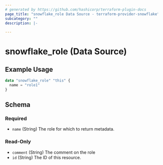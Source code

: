 ```yaml
---
# generated by https://github.com/hashicorp/terraform-plugin-docs
page_title: "snowflake_role Data Source - terraform-provider-snowflake"
subcategory: ""
description: |-
  
---
```


# snowflake_role (Data Source)



## Example Usage

```terraform
data "snowflake_role" "this" {
  name = "role1"
}
```

<!-- schema generated by tfplugindocs -->
## Schema

### Required

- `name` (String) The role for which to return metadata.

### Read-Only

- `comment` (String) The comment on the role
- `id` (String) The ID of this resource.


